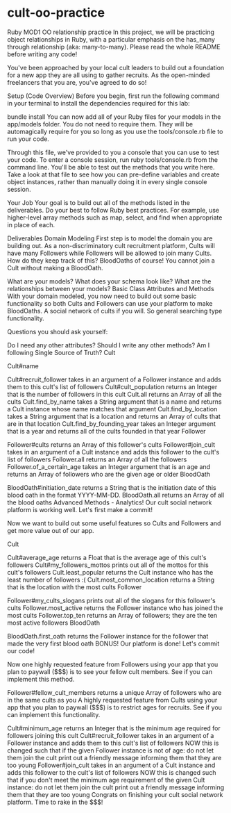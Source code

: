 # cult-oo-practice
Ruby MOD1 OO relationship practice
In this project, we will be practicing object relationships in Ruby, with a particular emphasis on the has_many through relationship (aka: many-to-many). Please read the whole README before writing any code!

You've been approached by your local cult leaders to build out a foundation for a new app they are all using to gather recruits. As the open-minded freelancers that you are, you've agreed to do so!

Setup (Code Overview)
Before you begin, first run the following command in your terminal to install the dependencies required for this lab:

bundle install
You can now add all of your Ruby files for your models in the app/models folder. You do not need to require them. They will be automagically require for you so long as you use the tools/console.rb file to run your code.

Through this file, we've provided to you a console that you can use to test your code. To enter a console session, run ruby tools/console.rb from the command line. You'll be able to test out the methods that you write here. Take a look at that file to see how you can pre-define variables and create object instances, rather than manually doing it in every single console session.

Your Job
Your goal is to build out all of the methods listed in the deliverables. Do your best to follow Ruby best practices. For example, use higher-level array methods such as map, select, and find when appropriate in place of each.

Deliverables
Domain Modeling
First step is to model the domain you are building out. As a non-discriminatory cult recruitment platform, Cults will have many Followers while Followers will be allowed to join many Cults. How do they keep track of this? BloodOaths of course! You cannot join a Cult without making a BloodOath.

What are your models?
What does your schema look like?
What are the relationships between your models?
Basic Class Attributes and Methods
With your domain modeled, you now need to build out some basic functionality so both Cults and Followers can use your platform to make BloodOaths. A social network of cults if you will. So general searching type functionality.

Questions you should ask yourself:

Do I need any other attributes?
Should I write any other methods?
Am I following Single Source of Truth?
Cult

Cult#name
<!-- returns a String that is the cult's name
Cult#location
returns a String that is the city where the cult is located
Cult#founding_year
returns an Integer that is the year the cult was founded
Cult#slogan
returns a String that is this cult's slogan -->
Cult#recruit_follower
takes in an argument of a Follower instance and adds them to this cult's list of followers
Cult#cult_population
returns an Integer that is the number of followers in this cult
Cult.all
returns an Array of all the cults
Cult.find_by_name
takes a String argument that is a name and returns a Cult instance whose name matches that argument
Cult.find_by_location
takes a String argument that is a location and returns an Array of cults that are in that location
Cult.find_by_founding_year
takes an Integer argument that is a year and returns all of the cults founded in that year
Follower

<!-- Follower#name
returns a String that is the follower's name
Follower#age
returns an Integer that is the age of the follower
Follower#life_motto
returns a String that is the follower's life motto -->
Follower#cults
returns an Array of this follower's cults
Follower#join_cult
takes in an argument of a Cult instance and adds this follower to the cult's list of followers
Follower.all
returns an Array of all the followers
Follower.of_a_certain_age
takes an Integer argument that is an age and returns an Array of followers who are the given age or older
BloodOath

BloodOath#initiation_date
returns a String that is the initiation date of this blood oath in the format YYYY-MM-DD.
BloodOath.all
returns an Array of all the blood oaths
Advanced Methods - Analytics!
Our cult social network platform is working well. Let's first make a commit!

Now we want to build out some useful features so Cults and Followers and get more value out of our app.

Cult

Cult#average_age
returns a Float that is the average age of this cult's followers
Cult#my_followers_mottos
prints out all of the mottos for this cult's followers
Cult.least_popular
returns the Cult instance who has the least number of followers :(
Cult.most_common_location
returns a String that is the location with the most cults
Follower

Follower#my_cults_slogans
prints out all of the slogans for this follower's cults
Follower.most_active
returns the Follower instance who has joined the most cults
Follower.top_ten
returns an Array of followers; they are the ten most active followers
BloodOath

BloodOath.first_oath
returns the Follower instance for the follower that made the very first blood oath
BONUS!
Our platform is done! Let's commit our code!

Now one highly requested feature from Followers using your app that you plan to paywall ($$$) is to see your fellow cult members. See if you can implement this method.

Follower#fellow_cult_members
returns a unique Array of followers who are in the same cults as you
A highly requested feature from Cults using your app that you plan to paywall ($$$) is to restrict ages for recruits. See if you can implement this functionality.

Cult#minimum_age
returns an Integer that is the minimum age required for followers joining this cult
Cult#recruit_follower
takes in an argument of a Follower instance and adds them to this cult's list of followers
NOW this is changed such that if the given Follower instance is not of age:
do not let them join the cult
print out a friendly message informing them that they are too young
Follower#join_cult
takes in an argument of a Cult instance and adds this follower to the cult's list of followers
NOW this is changed such that if you don't meet the minimum age requirement of the given Cult instance:
do not let them join the cult
print out a friendly message informing them that they are too young
Congrats on finishing your cult social network platform. Time to rake in the $$$!

